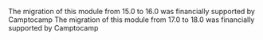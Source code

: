 The migration of this module from 15.0 to 16.0 was financially supported
by Camptocamp
The migration of this module from 17.0 to 18.0 was financially supported by Camptocamp
